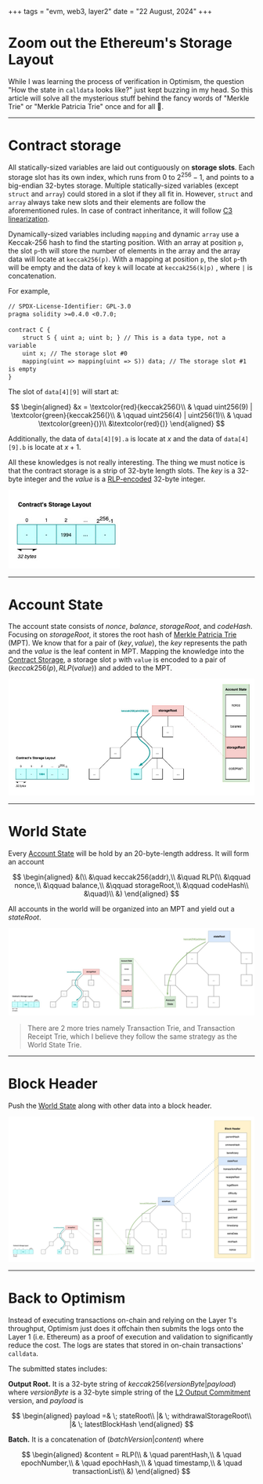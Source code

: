 +++
tags = "evm, web3, layer2"
date = "22 August, 2024"
+++

# Zoom out the Ethereum's Storage Layout

While I was learning the process of verification in Optimism, the question "How the state in `calldata` looks like?" just kept buzzing in my head. So this article will solve all the mysterious stuff behind the fancy words of "Merkle Trie" or "Merkle Patricia Trie" once and for all 😤.

---

# Contract storage

All statically-sized variables are laid out contiguously on **storage slots**. Each storage slot has its own index, which runs from $0$ to $2^{256}-1$, and points to a big-endian 32-bytes storage. Multiple statically-sized variables (except `struct` and `array`) could stored in a slot if they all fit in. However, `struct` and `array` always take new slots and their elements are follow the aforementioned rules. In case of contract inheritance, it will follow [C3 linearization](https://en.wikipedia.org/wiki/C3_linearization).

Dynamically-sized variables including `mapping` and dynamic `array` use a Keccak-256 hash to find the starting position. With an array at position `p`, the slot `p`-th will store the number of elements in the array and the array data will locate at `keccak256(p)`. With a mapping at position `p`, the slot `p`-th will be empty and the data of key `k` will locate at `keccak256(k|p)`
, where `|` is concatenation.

For example,

```solidity label="layout.sol" group="layout"
// SPDX-License-Identifier: GPL-3.0
pragma solidity >=0.4.0 <0.7.0;

contract C {
    struct S { uint a; uint b; } // This is a data type, not a variable
    uint x; // The storage slot #0
    mapping(uint => mapping(uint => S)) data; // The storage slot #1 is empty
}
```

The slot of `data[4][9]` will start at:

$$
\begin{aligned}
&x = \textcolor{red}{keccak256(}\\
& \quad uint256(9) | \textcolor{green}{keccak256(}\\
& \qquad uint256(4) | uint256(1)\\
& \quad \textcolor{green}{)}\\
&\textcolor{red}{)}
\end{aligned}
$$

Additionally, the data of `data[4][9].a` is locate at $x$ and the data of `data[4][9].b` is locate at $x+1$.

All these knowledges is not really interesting. The thing we must notice is that the contract storage is a strip of 32-byte length slots. The $key$ is a 32-byte integer and the $value$ is a [RLP-encoded](https://ethereum.org/en/developers/docs/data-structures-and-encoding/rlp/) 32-byte integer.

![Contract's Storage Layout](./contracts-storage-layout.jpg)

---

# Account State

The account state consists of $nonce$, $balance$, $storageRoot$, and $codeHash$. Focusing on $storageRoot$, it stores the root hash of [Merkle Patricia Trie](https://ethereum.org/en/developers/docs/data-structures-and-encoding/patricia-merkle-trie/) (MPT). We know that for a pair of $(key,value)$, the $key$ represents the path and the $value$ is the leaf content in MPT. Mapping the knowledge into the [Contract Storage](#contract-storage), a storage slot `p` with `value` is encoded to a pair of $(keccak256(p), RLP(value))$ and added to the MPT.

![Account State](./account-state.jpg)

---

# World State

Every [Account State](#account-state) will be hold by an 20-byte-length address. It will form an account

$$
\begin{aligned}
&(\\
&\quad keccak256(addr),\\
&\quad RLP(\\
&\qquad nonce,\\
&\qquad balance,\\
&\qquad storageRoot,\\
&\qquad codeHash\\
&\quad)\\
&)
\end{aligned}
$$

All accounts in the world will be organized into an MPT and yield out a $stateRoot$.

![World State](./world-state.jpg)

> There are 2 more tries namely Transaction Trie, and Transaction Receipt Trie, which I believe they follow the same strategy as the World State Trie.

---

# Block Header

Push the [World State](#world-state) along with other data into a block header.

![Block Header](./block-header.jpg)

---

# Back to Optimism

Instead of executing transactions on-chain and relying on the Layer 1's throughput, Optimism just does it offchain then submits the logs onto the Layer 1 (i.e. Ethereum) as a proof of execution and validation to significantly reduce the cost. The logs are states that stored in on-chain transactions' `calldata`.

The submitted states includes:

**Output Root.** It is a 32-byte string of $keccak256(versionByte | payload)$ where $versionByte$ is a 32-byte simple string of the [L2 Output Commitment](https://specs.optimism.io/protocol/proposals.html#l2-output-root-proposals-specification) version, and $payload$ is

$$
\begin{aligned}
payload =& \; stateRoot\\
|& \; withdrawalStorageRoot\\
|& \; latestBlockHash
\end{aligned}
$$

**Batch.** It is a concatenation of $(batchVersion|content)$ where

$$
\begin{aligned}
&content = RLP(\\
& \quad parentHash,\\
& \quad epochNumber,\\
& \quad epochHash,\\
& \quad timestamp,\\
& \quad transactionList\\
&)
\end{aligned}
$$
